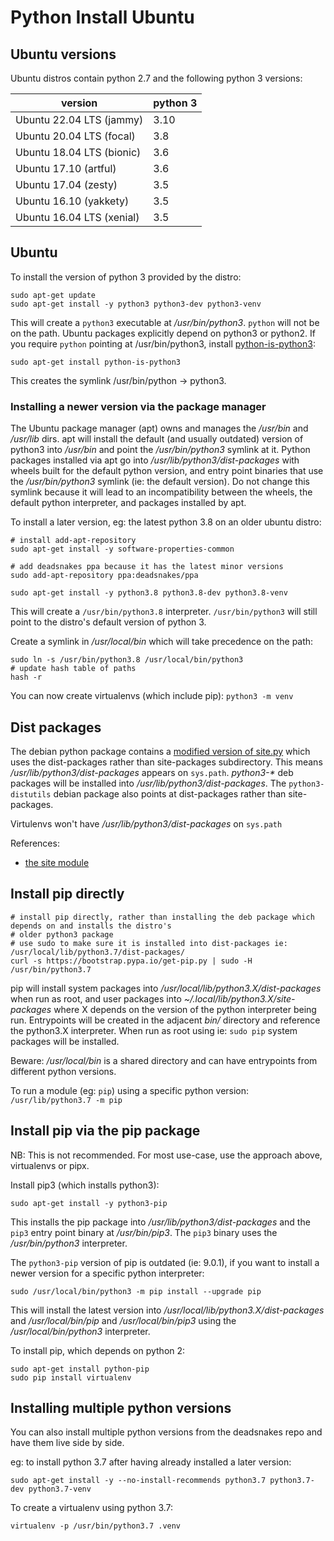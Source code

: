 # Python Install Ubuntu

## Ubuntu versions

Ubuntu distros contain python 2.7 and the following python 3 versions:

| version                   | python 3 |
| ------------------------- | -------- |
| Ubuntu 22.04 LTS (jammy)  | 3.10     |
| Ubuntu 20.04 LTS (focal)  | 3.8      |
| Ubuntu 18.04 LTS (bionic) | 3.6      |
| Ubuntu 17.10 (artful)     | 3.6      |
| Ubuntu 17.04 (zesty)      | 3.5      |
| Ubuntu 16.10 (yakkety)    | 3.5      |
| Ubuntu 16.04 LTS (xenial) | 3.5      |

## Ubuntu

To install the version of python 3 provided by the distro:

```
sudo apt-get update
sudo apt-get install -y python3 python3-dev python3-venv
```

This will create a `python3` executable at _/usr/bin/python3_. `python` will not be on the path. Ubuntu packages explicitly depend on python3 or python2. If you require `python` pointing at /usr/bin/python3, install [python-is-python3](https://launchpad.net/ubuntu/focal/+package/python-is-python3):

```
sudo apt-get install python-is-python3
```

This creates the symlink /usr/bin/python -> python3.

### Installing a newer version via the package manager

The Ubuntu package manager (apt) owns and manages the _/usr/bin_ and _/usr/lib_ dirs. apt will install the default (and usually outdated) version of python3 into _/usr/bin_ and point the _/usr/bin/python3_ symlink at it. Python packages installed via apt go into _/usr/lib/python3/dist-packages_ with wheels built for the default python version, and entry point binaries that use the _/usr/bin/python3_ symlink (ie: the default version). Do not change this symlink because it will lead to an incompatibility between the wheels, the default python interpreter, and packages installed by apt.

To install a later version, eg: the latest python 3.8 on an older ubuntu distro:

```
# install add-apt-repository
sudo apt-get install -y software-properties-common

# add deadsnakes ppa because it has the latest minor versions
sudo add-apt-repository ppa:deadsnakes/ppa

sudo apt-get install -y python3.8 python3.8-dev python3.8-venv
```

This will create a `/usr/bin/python3.8` interpreter. `/usr/bin/python3` will still point to the distro's default version of python 3.

Create a symlink in _/usr/local/bin_ which will take precedence on the path:

```
sudo ln -s /usr/bin/python3.8 /usr/local/bin/python3
# update hash table of paths
hash -r
```

You can now create virtualenvs (which include pip): `python3 -m venv`

## Dist packages

The debian python package contains a [modified version of site.py](https://github.com/deadsnakes/python3.9/blob/ubuntu/focal/debian/patches/distutils-install-layout.diff#L270) which uses the dist-packages rather than site-packages subdirectory. This means _/usr/lib/python3/dist-packages_ appears on `sys.path`. _python3-\*_ deb packages will be installed into _/usr/lib/python3/dist-packages_. The `python3-distutils` debian package also points at dist-packages rather than site-packages.

Virtulenvs won't have _/usr/lib/python3/dist-packages_ on `sys.path`

References:

- [the site module](https://docs.python.org/3/library/site.html)

## Install pip directly

```
# install pip directly, rather than installing the deb package which depends on and installs the distro's
# older python3 package
# use sudo to make sure it is installed into dist-packages ie: /usr/local/lib/python3.7/dist-packages/
curl -s https://bootstrap.pypa.io/get-pip.py | sudo -H /usr/bin/python3.7
```

pip will install system packages into _/usr/local/lib/python3.X/dist-packages_ when run as root, 
and user packages into _~/.local/lib/python3.X/site-packages_ where X depends on the version of the python interpreter being run. Entrypoints will be created in the adjacent _bin/_ directory and reference the python3.X interpreter. When run as root using ie: `sudo pip` system packages will be installed.

Beware: _/usr/local/bin_ is a shared directory and can have entrypoints from different python versions.

To run a module (eg: `pip`) using a specific python version: `/usr/lib/python3.7 -m pip`

## Install pip via the pip package

NB: This is not recommended. For most use-case, use the approach above, virtualenvs or pipx.

Install pip3 (which installs python3):

```
sudo apt-get install -y python3-pip
```

This installs the pip package into _/usr/lib/python3/dist-packages_ and the `pip3` entry point binary at _/usr/bin/pip3_. The `pip3` binary uses the _/usr/bin/python3_ interpreter.

The `python3-pip` version of pip is outdated (ie: 9.0.1), if you want to install a newer version for a specific python interpreter:

```
sudo /usr/local/bin/python3 -m pip install --upgrade pip
```

This will install the latest version into _/usr/local/lib/python3.X/dist-packages_ and _/usr/local/bin/pip_ and _/usr/local/bin/pip3_ using the _/usr/local/bin/python3_ interpreter.

To install pip, which depends on python 2:

```
sudo apt-get install python-pip
sudo pip install virtualenv
```

## Installing multiple python versions

You can also install multiple python versions from the deadsnakes repo and have them live side by side.

eg: to install python 3.7 after having already installed a later version:

```
sudo apt-get install -y --no-install-recommends python3.7 python3.7-dev python3.7-venv
```

To create a virtualenv using python 3.7:

```
virtualenv -p /usr/bin/python3.7 .venv
```
